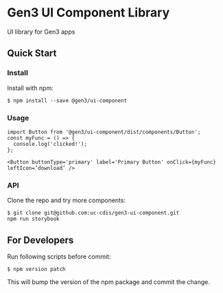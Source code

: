 # Gen3 UI Component Library

UI library for Gen3 apps

## Quick Start
### Install
Install with npm:
```
$ npm install --save @gen3/ui-component
```
### Usage
```
import Button from '@gen3/ui-component/dist/components/Button';
const myFunc = () => {
  console.log('clicked!');
};

<Button buttonType='primary' label='Primary Button' onClick={myFunc} leftIcon=’download’ />
```

### API
Clone the repo and try more components:
```
$ git clone git@github.com:uc-cdis/gen3-ui-component.git
npm run storybook
```

## For Developers
Run following scripts before commit:
```
$ npm version patch
```
This will bump the version of the npm package and commit the change.
